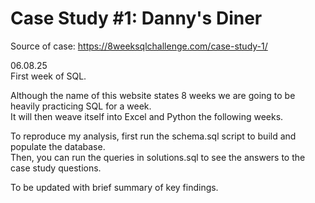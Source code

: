 # Case Study #1: Danny's Diner

Source of case: https://8weeksqlchallenge.com/case-study-1/

06.08.25  
First week of SQL.  

Although the name of this website states 8 weeks we are going to be heavily practicing SQL for a week.  
It will then weave itself into Excel and Python the following weeks.  

To reproduce my analysis, first run the schema.sql script to build and populate the database.  
Then, you can run the queries in solutions.sql to see the answers to the case study questions.  

To be updated with brief summary of key findings.  